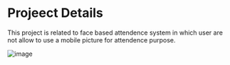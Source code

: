 # Projeect Details
This project is related to face based attendence system in which user are not allow to use a mobile picture for attendence purpose.

![image](https://user-images.githubusercontent.com/51862131/152494241-adcdec3a-e804-4e73-bfc2-354101433ad4.png)

